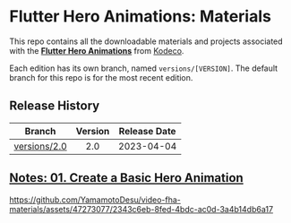 # Flutter Hero Animations: Materials

This repo contains all the downloadable materials and projects associated with the **[Flutter Hero Animations](https://www.kodeco.com/37782226-flutter-hero-animations)** from [Kodeco](https://www.kodeco.com).

Each edition has its own branch, named `versions/[VERSION]`. The default branch for this repo is for the most recent edition.

## Release History

| Branch                                                                                  | Version | Release Date |
| --------------------------------------------------------------------------------------- |:-------:|:------------:|
| [versions/2.0](https://github.com/kodecocodes/video-fha-materials/tree/versions/2.0) | 2.0     | 2023-04-04   |

## [Notes: 01. Create a Basic Hero Animation](https://www.kodeco.com/37782226-flutter-hero-animations/lessons/1)

https://github.com/YamamotoDesu/video-fha-materials/assets/47273077/2343c6eb-8fed-4bdc-ac0d-3a4b14db6a17




